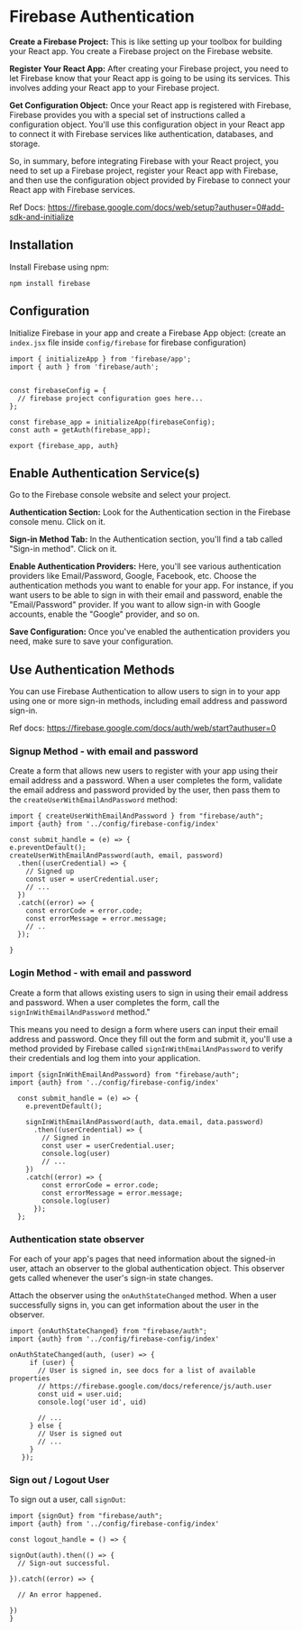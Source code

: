 
# Firebase Authentication

**Create a Firebase Project:** This is like setting up your toolbox for building your React app. You create a Firebase project on the Firebase website.

**Register Your React App:** After creating your Firebase project, you need to let Firebase know that your React app is going to be using its services. This involves adding your React app to your Firebase project.

**Get Configuration Object:** Once your React app is registered with Firebase, Firebase provides you with a special set of instructions called a configuration object. You'll use this configuration object in your React app to connect it with Firebase services like authentication, databases, and storage.

So, in summary, before integrating Firebase with your React project, you need to set up a Firebase project, register your React app with Firebase, and then use the configuration object provided by Firebase to connect your React app with Firebase services.


Ref Docs: https://firebase.google.com/docs/web/setup?authuser=0#add-sdk-and-initialize

## Installation 

Install Firebase using npm:

```
npm install firebase
```
## Configuration

Initialize Firebase in your app and create a Firebase App object:
(create an `index.jsx` file inside `config/firebase` for firebase configuration)

```
import { initializeApp } from 'firebase/app';
import { auth } from 'firebase/auth';


const firebaseConfig = {
  // firebase project configuration goes here...
};

const firebase_app = initializeApp(firebaseConfig);
const auth = getAuth(firebase_app);

export {firebase_app, auth}

```
## Enable Authentication Service(s)


Go to the Firebase console website and select your project.

**Authentication Section:** Look for the Authentication section in the Firebase console menu. Click on it.

**Sign-in Method Tab:** In the Authentication section, you'll find a tab called "Sign-in method". Click on it.

**Enable Authentication Providers:** Here, you'll see various authentication providers like Email/Password, Google, Facebook, etc. Choose the authentication methods you want to enable for your app. For instance, if you want users to be able to sign in with their email and password, enable the "Email/Password" provider. If you want to allow sign-in with Google accounts, enable the "Google" provider, and so on.

**Save Configuration:** Once you've enabled the authentication providers you need, make sure to save your configuration.
## Use Authentication Methods

You can use Firebase Authentication to allow users to sign in to your app using one or more sign-in methods, including email address and password sign-in.

Ref docs: https://firebase.google.com/docs/auth/web/start?authuser=0

### Signup Method - with email and password

Create a form that allows new users to register with your app using their email address and a password. When a user completes the form, validate the email address and password provided by the user, then pass them to the `createUserWithEmailAndPassword` method:

```
import { createUserWithEmailAndPassword } from "firebase/auth";
import {auth} from '../config/firebase-config/index'

const submit_handle = (e) => {
e.preventDefault();
createUserWithEmailAndPassword(auth, email, password)
  .then((userCredential) => {
    // Signed up 
    const user = userCredential.user;
    // ...
  })
  .catch((error) => {
    const errorCode = error.code;
    const errorMessage = error.message;
    // ..
  });

}

```


### Login Method - with email and password
Create a form that allows existing users to sign in using their email address and password. When a user completes the form, call the `signInWithEmailAndPassword` method."

This means you need to design a form where users can input their email address and password. Once they fill out the form and submit it, you'll use a method provided by Firebase called `signInWithEmailAndPassword` to verify their credentials and log them into your application.

```
import {signInWithEmailAndPassword} from "firebase/auth";
import {auth} from '../config/firebase-config/index'

  const submit_handle = (e) => {
    e.preventDefault();

    signInWithEmailAndPassword(auth, data.email, data.password)
      .then((userCredential) => {
        // Signed in
        const user = userCredential.user;
        console.log(user)
        // ...
    })
    .catch((error) => {
        const errorCode = error.code;
        const errorMessage = error.message;
        console.log(user)
      });
  };

```


### Authentication state observer
For each of your app's pages that need information about the signed-in user, attach an observer to the global authentication object. This observer gets called whenever the user's sign-in state changes.

Attach the observer using the `onAuthStateChanged` method. When a user successfully signs in, you can get information about the user in the observer.

 ```
 import {onAuthStateChanged} from "firebase/auth";
 import {auth} from '../config/firebase-config/index'

 onAuthStateChanged(auth, (user) => {
      if (user) {
        // User is signed in, see docs for a list of available properties
        // https://firebase.google.com/docs/reference/js/auth.user
        const uid = user.uid;
        console.log('user id', uid)

        // ...
      } else {
        // User is signed out
        // ...
      }
    });
 ```


### Sign out / Logout User
  To sign out a user, call `signOut`:


  ```
import {signOut} from "firebase/auth";
import {auth} from '../config/firebase-config/index'

const logout_handle = () => {

signOut(auth).then(() => {
    // Sign-out successful.

}).catch((error) => {

    // An error happened.

})
}
  ```